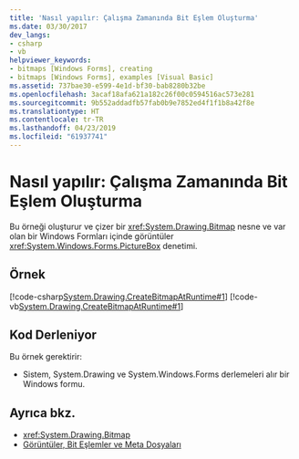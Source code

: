 ```yaml
---
title: 'Nasıl yapılır: Çalışma Zamanında Bit Eşlem Oluşturma'
ms.date: 03/30/2017
dev_langs:
- csharp
- vb
helpviewer_keywords:
- bitmaps [Windows Forms], creating
- bitmaps [Windows Forms], examples [Visual Basic]
ms.assetid: 737bae30-e599-4e1d-bf30-bab8280b32be
ms.openlocfilehash: 3acaf18afa621a182c26f00c0594516ac573e281
ms.sourcegitcommit: 9b552addadfb57fab0b9e7852ed4f1f1b8a42f8e
ms.translationtype: HT
ms.contentlocale: tr-TR
ms.lasthandoff: 04/23/2019
ms.locfileid: "61937741"
---
```

# <a name="how-to-create-a-bitmap-at-run-time"></a>Nasıl yapılır: Çalışma Zamanında Bit Eşlem Oluşturma
Bu örneği oluşturur ve çizer bir <xref:System.Drawing.Bitmap> nesne ve var olan bir Windows Formları içinde görüntüler <xref:System.Windows.Forms.PictureBox> denetimi.  
  
## <a name="example"></a>Örnek  
 [!code-csharp[System.Drawing.CreateBitmapAtRuntime#1](~/samples/snippets/csharp/VS_Snippets_Winforms/System.Drawing.CreateBitmapAtRuntime/CS/Form1.cs#1)]
 [!code-vb[System.Drawing.CreateBitmapAtRuntime#1](~/samples/snippets/visualbasic/VS_Snippets_Winforms/System.Drawing.CreateBitmapAtRuntime/VB/Form1.vb#1)]  
  
## <a name="compiling-the-code"></a>Kod Derleniyor  
 Bu örnek gerektirir:  
  
- Sistem, System.Drawing ve System.Windows.Forms derlemeleri alır bir Windows formu.  
  
## <a name="see-also"></a>Ayrıca bkz.

- <xref:System.Drawing.Bitmap>
- [Görüntüler, Bit Eşlemler ve Meta Dosyaları](images-bitmaps-and-metafiles.md)
